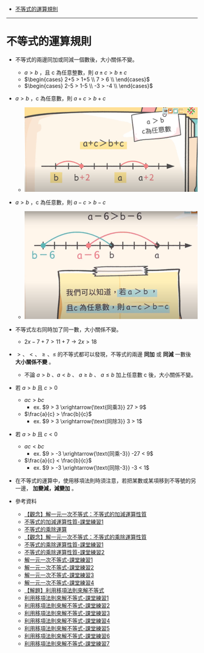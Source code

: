 * [不等式的運算規則](#不等式的運算規則)

---

# 不等式的運算規則

- 不等式的兩邊同加或同減一個數後，大小關係不變。
	- $a > b$ ，且 c 為任意整數，則 $a \pm c > b \pm c$
  - $\begin{cases}
      2+5 > 1+5 \\
      7 > 6 \\
    \end{cases}$
  - $\begin{cases}
      2-5 > 1-5 \\
      -3 > -4 \\
    \end{cases}$

- $a > b$ ，c 為任意數，則 $a+c > b+c$
  - ![不等式的加減運算性質1-康軒版](https://github.com/aquariusCCA/mathematics/blob/main/%E5%88%9D%E4%B8%80%E6%95%B8%E5%AD%B8/%E4%B8%80%E5%85%83%E4%B8%80%E6%AC%A1%E4%B8%8D%E7%AD%89%E5%BC%8F/images/%E4%B8%8D%E7%AD%89%E5%BC%8F%E7%9A%84%E5%8A%A0%E6%B8%9B%E9%81%8B%E7%AE%97%E6%80%A7%E8%B3%AA1-%E5%BA%B7%E8%BB%92%E7%89%88.png?raw=true "不等式的加減運算性質1-康軒版")

- $a > b$ ，c 為任意數，則 $a-c > b-c$
  - ![不等式的加減運算性質2-康軒版](https://github.com/aquariusCCA/mathematics/blob/main/%E5%88%9D%E4%B8%80%E6%95%B8%E5%AD%B8/%E4%B8%80%E5%85%83%E4%B8%80%E6%AC%A1%E4%B8%8D%E7%AD%89%E5%BC%8F/images/%E4%B8%8D%E7%AD%89%E5%BC%8F%E7%9A%84%E5%8A%A0%E6%B8%9B%E9%81%8B%E7%AE%97%E6%80%A7%E8%B3%AA2-%E5%BA%B7%E8%BB%92%E7%89%88.png?raw=true "不等式的加減運算性質2-康軒版")

- 不等式左右同時加了同一數，大小關係不變。
	- $2x - 7 + 7 > 11 + 7 \to 2x > 18$

- $>、 < 、\ge 、 \le$ 的不等式都可以發現，不等式的兩邊 **同加** 或 **同減** 一數後 **大小關係不變** 。
  - 不論 $a > b$ 、$a < b$ 、 $a \ge b$ 、 $a \le b$ 加上任意數 c 後，大小關係不變。

- 若 $a>b$ 且 $c>0$
	- $ac > bc$
		- ex. $9 > 3 \xrightarrow{\text{同乘3}} 27 > 9$
	- $\frac{a}{c} > \frac{b}{c}$
		- ex. $9 > 3 \xrightarrow{\text{同除3}} 3 > 1$

- 若 $a>b$ 且 $c<0$
	- $ac < bc$
		- ex. $9 > -3 \xrightarrow{\text{同乘-3}} -27 < 9$
	- $\frac{a}{c} < \frac{b}{c}$
		- ex. $9 > -3 \xrightarrow{\text{同除-3}} -3 < 1$

- 在不等式的運算中，使用移項法則時須注意，若把某數或某項移到不等號的另一邊， **加變減，減變加** 。

- 參考資料
  - [【觀念】解一元一次不等式：不等式的加減運算性質](https://www.youtube.com/watch?v=rjZByRagtwg "【觀念】解一元一次不等式：不等式的加減運算性質")
  - [不等式的加減運算性質-課堂練習1](https://www.junyiacademy.org/article/8a8865d7087b4483856a07af1bf85084 "不等式的加減運算性質-課堂練習1")
  - [不等式的乘除運算](https://www.junyiacademy.org/article/1f108f4260614126b04b2e7c63cb3c3c "不等式的乘除運算")
  - [【觀念】解一元一次不等式：不等式的乘除運算性質](https://www.youtube.com/watch?v=Xup-41QNi4Y "【觀念】解一元一次不等式：不等式的乘除運算性質")
  - [不等式的乘除運算性質-課堂練習1](https://www.junyiacademy.org/article/f367ab3590ec4869a7a19f00822e8f8d "不等式的乘除運算性質-課堂練習1")
  - [不等式的乘除運算性質-課堂練習2](https://www.junyiacademy.org/article/a1d45d8d030b4ba1945a78f77e1655cb "不等式的乘除運算性質-課堂練習2")
  - [解一元一次不等式-課堂練習1](https://www.junyiacademy.org/article/194d4d762a4042fcb3a6cba67fe5aafa "解一元一次不等式-課堂練習1")
  - [解一元一次不等式-課堂練習2](https://www.junyiacademy.org/article/b73b78f23a764321a0b5d166b65ad62c "解一元一次不等式-課堂練習2")
  - [解一元一次不等式-課堂練習3](https://www.junyiacademy.org/article/bb5e9d60c3ad415390b9d0b27c42eb94 "解一元一次不等式-課堂練習3")
  - [解一元一次不等式-課堂練習4](https://www.junyiacademy.org/article/cf7ff425e63c4f24ae321819cf797082 "解一元一次不等式-課堂練習4")
  - [【解題】利用移項法則來解不等式](https://www.youtube.com/watch?v=aA7Tx8G_e8k "【解題】利用移項法則來解不等式")
  - [利用移項法則來解不等式-課堂練習1](https://www.junyiacademy.org/article/5818f3e718894112bcdf7278377fff5f "利用移項法則來解不等式-課堂練習1")
  - [利用移項法則來解不等式-課堂練習2](hhttps://www.junyiacademy.org/article/e6b5c422d1914544b2d28e02b96aefb8 "利用移項法則來解不等式-課堂練習2")
  - [利用移項法則來解不等式-課堂練習3](https://www.junyiacademy.org/article/22467f4b80b04efaa52c993c9a6fb60a "利用移項法則來解不等式-課堂練習3")
  - [利用移項法則來解不等式-課堂練習4](https://www.junyiacademy.org/article/0975de615d154d53b9333d945e6c2a31 "利用移項法則來解不等式-課堂練習4")
  - [利用移項法則來解不等式-課堂練習5](https://www.junyiacademy.org/article/e750d08ba50843e7aaa8af207deda9eb "利用移項法則來解不等式-課堂練習5")
  - [利用移項法則來解不等式-課堂練習6](https://www.junyiacademy.org/article/6b31d133bd4b48bfbe04395f571deac7 "利用移項法則來解不等式-課堂練習6")
  - [利用移項法則來解不等式-課堂練習7](https://www.junyiacademy.org/article/7005a9d3d132422e88deaaf87dd33eba "利用移項法則來解不等式-課堂練習7")